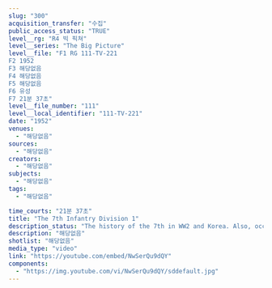 ```yaml
---
slug: "300"
acquisition_transfer: "수집"
public_access_status: "TRUE"
level__rg: "R4 빅 픽쳐"
level__series: "The Big Picture"
level__file: "F1 RG 111-TV-221
F2 1952
F3 해당없음
F4 해당없음
F5 해당없음
F6 유성
F7 21분 37초"
level__file_number: "111"
level__local_identifier: "111-TV-221"
date: "1952"
venues: 
  - "해당없음"
sources: 
  - "해당없음"
creators: 
  - "해당없음"
subjects: 
  - "해당없음"
tags: 
  - "해당없음"

time_courts: "21분 37초"
title: "The 7th Infantry Division 1"
description_status: "The history of the 7th in WW2 and Korea. Also, occupation duty in Korea right after WW2 by the 7th."
description: "해당없음"
shotlist: "해당없음"
media_type: "video"
link: "https://youtube.com/embed/NwSerQu9dQY"
components: 
  - "https://img.youtube.com/vi/NwSerQu9dQY/sddefault.jpg"
---
```

